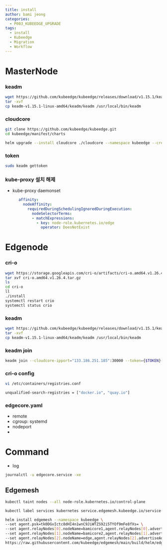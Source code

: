 ```yaml
---
title: install
author: bami jeong
categories:
  - P003_KUBEEDGE_UPGRADE
tags:
  - install
  - Kubeedge
  - Migration
  - Workflow
---
```



# MasterNode

### keadm
```bash
wget https://github.com/kubeedge/kubeedge/releases/download/v1.15.1/keadm-v1.15.1-linux-amd64.tar.gz
tar -xvf 
cp keadm-v1.15.1-linux-amd64/keadm/keadm /usr/local/bin/keadm
```
### cloudcore 
```bash
git clone https://github.com/kubeedge/kubeedge.git
cd kubeedge/manifest/charts
```

```bash
helm upgrade --install cloudcore ./cloudcore --namespace kubeedge --create-namespace -f ./cloudcore/values.yaml --set cloudCore.modules.cloudHub.advertiseAddress[0]=133.186.220.206
```


### token
```bash
sudo keadm gettoken
```

### kube-proxy 설치 해제
- kube-proxy daemonset 
```yaml
      affinity:
        nodeAffinity:
          requiredDuringSchedulingIgnoredDuringExecution:
            nodeSelectorTerms:
            - matchExpressions:
              - key: node-role.kubernetes.io/edge
                operator: DoesNotExist
```
# Edgenode

### cri-o
```bash
wget https://storage.googleapis.com/cri-o/artifacts/cri-o.amd64.v1.26.4.tar.gz
tar xvf cri-o.amd64.v1.26.4.tar.gz 
ls
cd cri-o
ll
./install 
systemctl restart crio
systemctl status crio
```
### keadm
```bash
wget https://github.com/kubeedge/kubeedge/releases/download/v1.15.1/keadm-v1.15.1-linux-amd64.tar.gz
tar -xvf 
cp keadm-v1.15.1-linux-amd64/keadm/keadm /usr/local/bin/keadm
```

### keadm join
```bash
keadm join --cloudcore-ipport="133.186.251.185":30000 --token={$TOKEN}--kubeedge-version=v1.14.1 --remote-runtime-endpoint=unix:///var/run/crio/crio.sock
```

### cri-o config
```bash
vi /etc/containers/registries.conf
```

```bash
unqualified-search-registries = ["docker.io", "quay.io"]
```

### edgecore.yaml
- remote
- cgroup: systemd
- nodeport 
-
# Command
- log
```bash
journalctl -u edgecore.service -xe
```


## Edgemesh

```bash
kubectl taint nodes --all node-role.kubernetes.io/control-plane
```

```bash
kubectl label services kubernetes service.edgemesh.kubeedge.io/service-proxy-name="edgemesh"
```

```bash
helm install edgemesh --namespace kubeedge \
--set agent.psk=tk0DGvIctc8dHI4n1wnC9JiWTZS92i5TYOf9mFe8fXs= \
--set agent.relayNodes[0].nodeName=bamicore1,agent.relayNodes[0].advertiseAddress="{PUBLIC_IP}" \
--set agent.relayNodes[1].nodeName=bamicore2,agent.relayNodes[1].advertiseAddress="{PRIVATE_IP,PUBLIC_IP}" \
--set agent.relayNodes[2].nodeName=edge,agent.relayNodes[2].advertiseAddress="{PRIVATE_IP,PUBLIC_IP}" \
https://raw.githubusercontent.com/kubeedge/edgemesh/main/build/helm/edgemesh.tgz
```

